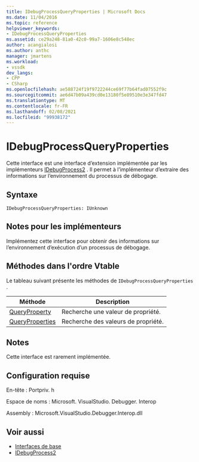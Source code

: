 ```yaml
---
title: IDebugProcessQueryProperties | Microsoft Docs
ms.date: 11/04/2016
ms.topic: reference
helpviewer_keywords:
- IDebugProcessQueryProperties
ms.assetid: ce29a248-81a0-42c0-99a7-1606e8c548ec
author: acangialosi
ms.author: anthc
manager: jmartens
ms.workload:
- vssdk
dev_langs:
- CPP
- CSharp
ms.openlocfilehash: ae588724f19f9722244ce69f77b64fad07552f9c
ms.sourcegitcommit: ae6d47b09a439cd0e13180f5e89510e3e347fd47
ms.translationtype: MT
ms.contentlocale: fr-FR
ms.lasthandoff: 02/08/2021
ms.locfileid: "99938172"
---
```

# <a name="idebugprocessqueryproperties"></a>IDebugProcessQueryProperties
Cette interface est une interface d’extension implémentée par les implémenteurs [IDebugProcess2](../../../extensibility/debugger/reference/idebugprocess2.md) . Il permet à l’implémenteur d’extraire des informations sur l’environnement du processus de débogage.

## <a name="syntax"></a>Syntaxe

```
IDebugProcessQueryProperties: IUnknown
```

## <a name="notes-for-implementers"></a>Notes pour les implémenteurs
 Implémentez cette interface pour obtenir des informations sur l’environnement d’exécution d’un processus de débogage.

## <a name="methods-in-vtable-order"></a>Méthodes dans l'ordre Vtable
 Le tableau suivant présente les méthodes de `IDebugProcessQueryProperties` .

|Méthode|Description|
|------------|-----------------|
|[QueryProperty](../../../extensibility/debugger/reference/idebugprocessqueryproperties-queryproperty.md)|Recherche une valeur de propriété.|
|[QueryProperties](../../../extensibility/debugger/reference/idebugprocessqueryproperties-queryproperties.md)|Recherche des valeurs de propriété.|

## <a name="remarks"></a>Notes
 Cette interface est rarement implémentée.

## <a name="requirements"></a>Configuration requise
 En-tête : Portpriv. h

 Espace de noms : Microsoft. VisualStudio. Debugger. Interop

 Assembly : Microsoft.VisualStudio.Debugger.Interop.dll

## <a name="see-also"></a>Voir aussi
- [Interfaces de base](../../../extensibility/debugger/reference/core-interfaces.md)
- [IDebugProcess2](../../../extensibility/debugger/reference/idebugprocess2.md)
